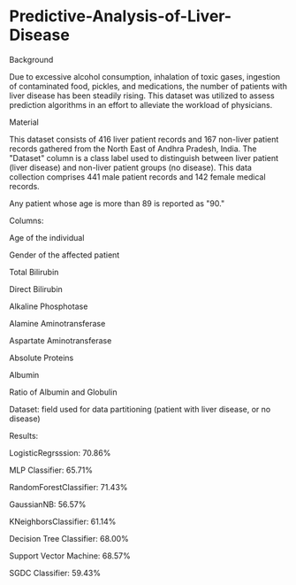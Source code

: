 # Predictive-Analysis-of-Liver-Disease
Background

Due to excessive alcohol consumption, inhalation of toxic gases, ingestion of contaminated food, pickles, and medications, the number of patients with liver disease has been steadily rising. This dataset was utilized to assess prediction algorithms in an effort to alleviate the workload of physicians.

Material

This dataset consists of 416 liver patient records and 167 non-liver patient records gathered from the North East of Andhra Pradesh, India. The "Dataset" column is a class label used to distinguish between liver patient (liver disease) and non-liver patient groups (no disease). This data collection comprises 441 male patient records and 142 female medical records.

Any patient whose age is more than 89 is reported as "90."



Columns:

Age of the individual

Gender of the affected patient

Total Bilirubin

Direct Bilirubin

Alkaline Phosphotase

Alamine Aminotransferase

Aspartate Aminotransferase

Absolute Proteins

Albumin

Ratio of Albumin and Globulin

Dataset: field used for data partitioning (patient with liver disease, or no disease)

Results:

LogisticRegrsssion: 70.86%

MLP Classifier: 65.71%

RandomForestClassifier: 71.43%

GaussianNB: 56.57%

KNeighborsClassifier: 61.14%

Decision Tree Classifier: 68.00%

Support Vector Machine: 68.57%

SGDC Classifier: 59.43%
